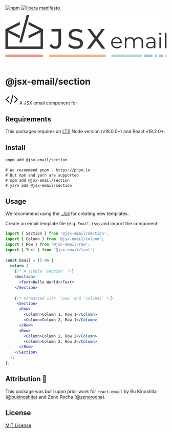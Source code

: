 [npm]: https://img.shields.io/npm/v/@jsx-email/section
[npm-url]: https://www.npmjs.com/package/@jsx-email/section

[![npm][npm]][npm-url]
[![libera manifesto](https://img.shields.io/badge/libera-manifesto-lightgrey.svg)](https://liberamanifesto.com)

<div align="center">
	<img src="https://raw.githubusercontent.com/shellscape/jsx-email/main/assets/npm-header.svg" alt="JSX email"><br/><br/>
</div>

# @jsx-email/section

<div>
  <img src="https://raw.githubusercontent.com/shellscape/jsx-email/main/assets/brackets.svg" alt="JSX email" valign="sub">
  A JSX email component for
<div>

## Requirements

This packages requires an [LTS](https://github.com/nodejs/Release) Node version (v18.0.0+) and React v18.2.0+.

## Install

```shell
pnpm add @jsx-email/section

# We recommend pnpm - https://pnpm.io
# But npm and yarn are supported
# npm add @jsx-email/section
# yarn add @jsx-email/section
```


## Usage

We recommend using the [../cli](`@jsx-email/cli`) for creating new templates.

Create an email template file (e.g. `Email.tsx`) and import the component:

```jsx
import { Section } from '@jsx-email/section';
import { Column } from '@jsx-email/column';
import { Row } from '@jsx-email/row';
import { Text } from '@jsx-email/text';

const Email = () => {
  return (
    {/* A simple `section` */}
    <Section>
      <Text>Hello World</Text>
    </Section>

    {/* Formatted with `rows` and `columns` */}
     <Section>
      <Row>
        <Column>Column 1, Row 1</Column>
        <Column>Column 2, Row 1</Column>
      </Row>
      <Row>
        <Column>Column 1, Row 2</Column>
        <Column>Column 2, Row 2</Column>
      </Row>
    </Section>
  );
};
```


## Attribution 🧡

This package was built upon prior work for `react-email` by Bu Kinoshita ([@bukinoshita](https://twitter.com/bukinoshita)) and Zeno Rocha ([@zenorocha](https://twitter.com/zenorocha)).

## License

[MIT License](./LICENSE.md)

